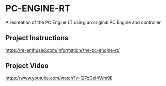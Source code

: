 # PC-ENGINE-RT
A recreation of the PC Engine LT using an original PC Engine and controller

## Project Instructions
https://re-enthused.com/information/the-pc-engine-rt/

## Project Video
https://www.youtube.com/watch?v=Q7qGeI4Wm9E
